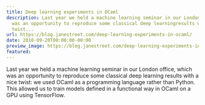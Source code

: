 ```yaml
---
title: Deep learning experiments in OCaml
description: Last year we held a machine learning seminar in our London office,which
  was an opportunity to reproduce some classical deep learningresults with a nice
  twist...
url: https://blog.janestreet.com/deep-learning-experiments-in-ocaml/
date: 2018-09-20T00:00:00-00:00
preview_image: https://blog.janestreet.com/deep-learning-experiments-in-ocaml/camel.jpg
featured:
---
```


<p>Last year we held a machine learning seminar in our London office,
which was an opportunity to reproduce some classical deep learning
results with a nice twist: we used OCaml as a programming language
rather than Python. This allowed us to train models defined in a
functional way in OCaml on a GPU using TensorFlow.</p>


